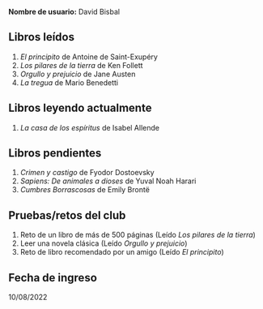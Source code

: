 **Nombre de usuario:** David Bisbal

## Libros leídos
1. *El principito* de Antoine de Saint-Exupéry  
2. *Los pilares de la tierra* de Ken Follett  
3. *Orgullo y prejuicio* de Jane Austen  
4. *La tregua* de Mario Benedetti

## Libros leyendo actualmente
1. *La casa de los espíritus* de Isabel Allende  

## Libros pendientes
1. *Crimen y castigo* de Fyodor Dostoevsky  
2. *Sapiens: De animales a dioses* de Yuval Noah Harari  
3. *Cumbres Borrascosas* de Emily Brontë  

## Pruebas/retos del club
1. Reto de un libro de más de 500 páginas (Leído *Los pilares de la tierra*)  
2. Leer una novela clásica (Leído *Orgullo y prejuicio*)  
3. Reto de libro recomendado por un amigo (Leído *El principito*)  

## Fecha de ingreso
10/08/2022